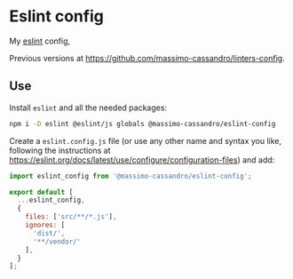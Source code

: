 # Eslint config

My [eslint](https://eslint.org/) config,

Previous versions at <https://github.com/massimo-cassandro/linters-config>.


## Use

Install `eslint` and all the needed packages:

```bash
npm i -D eslint @eslint/js globals @massimo-cassandro/eslint-config
```

Create a `eslint.config.js` file (or use any other name and syntax you like, following the instructions at <https://eslint.org/docs/latest/use/configure/configuration-files>) and add:

```javascript
import eslint_config from '@massimo-cassandro/eslint-config';

export default [
  ...eslint_config,
  {
    files: ['src/**/*.js'],
    ignores: [
      'dist/',
      '**/vendor/'
    ],
  }
];
```

